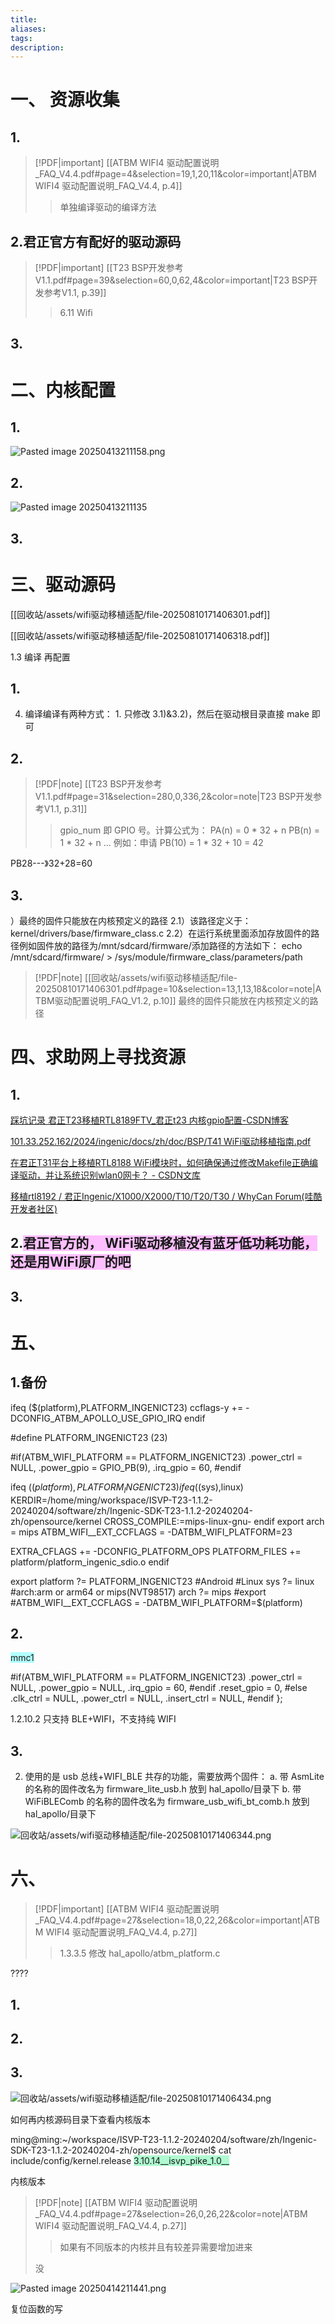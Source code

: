 ```yaml
---
title: 
aliases: 
tags: 
description:
---
```



# 一、  资源收集

## 1.
> [!PDF|important] [[ATBM WIFI4 驱动配置说明_FAQ_V4.4.pdf#page=4&selection=19,1,20,11&color=important|ATBM WIFI4 驱动配置说明_FAQ_V4.4, p.4]]
> > 单独编译驱动的编译方法
> 
> 


## 2.君正官方有配好的驱动源码
 > [!PDF|important] [[T23 BSP开发参考V1.1.pdf#page=39&selection=60,0,62,4&color=important|T23 BSP开发参考V1.1, p.39]]
> > 6.11 Wifi
> 
> 






## 3.





# 二、内核配置




## 1.
![Pasted image 20250413211158.png](../媒体库/图片库/Pasted%20image%2020250413211158.png)



## 2.
 ![Pasted image 20250413211135](<assets/wifi驱动移植适配/file-20250810171406174.png>)




## 3.






# 三、驱动源码
[[回收站/assets/wifi驱动移植适配/file-20250810171406301.pdf]]

[[回收站/assets/wifi驱动移植适配/file-20250810171406318.pdf]]



1.3 编译
再配置

## 1.
4) 编译编译有两种方式： 1. 只修改 3.1)&3.2)，然后在驱动根目录直接 make 即可


## 2.

> [!PDF|note] [[T23 BSP开发参考V1.1.pdf#page=31&selection=280,0,336,2&color=note|T23 BSP开发参考V1.1, p.31]]
> > gpio_num 即 GPIO 号。计算公式为： PA(n) = 0 * 32 + n PB(n) = 1 * 32 + n ... 例如：申请 PB(10) = 1 * 32 + 10 = 42
> 
> 

PB28---》32+28=60

## 3.

）最终的固件只能放在内核预定义的路径 2.1）该路径定义于：kernel/drivers/base/firmware_class.c 2.2）在运行系统里面添加存放固件的路径例如固件放的路径为/mnt/sdcard/firmware/添加路径的方法如下： echo /mnt/sdcard/firmware/ > /sys/module/firmware_class/parameters/path

> [!PDF|note] [[回收站/assets/wifi驱动移植适配/file-20250810171406301.pdf#page=10&selection=13,1,13,18&color=note|ATBM驱动配置说明_FAQ_V1.2, p.10]]
> 最终的固件只能放在内核预定义的路径

# 四、求助网上寻找资源

## 1.
[踩坑记录 君正T23移植RTL8189FTV\_君正t23 内核gpio配置-CSDN博客](https://blog.csdn.net/weixin_65043441/article/details/146583344)

[101.33.252.162/2024/ingenic/docs/zh/doc/BSP/T41 WiFi驱动移植指南.pdf](http://101.33.252.162/2024/ingenic/docs/zh/doc/BSP/T41%20WiFi%E9%A9%B1%E5%8A%A8%E7%A7%BB%E6%A4%8D%E6%8C%87%E5%8D%97.pdf)

[在君正T31平台上移植RTL8188 WiFi模块时，如何确保通过修改Makefile正确编译驱动，并让系统识别wlan0网卡？ - CSDN文库](https://wenku.csdn.net/answer/3mtj6avcz0)

[移植rtl8192 / 君正Ingenic/X1000/X2000/T10/T20/T30 / WhyCan Forum(哇酷开发者社区)](https://whycan.com/t_11015.html)


## 2.<span style="background:#fdbfff">君正官方的， WiFi驱动移植没有蓝牙低功耗功能，还是用WiFi原厂的吧</span>



## 3.
 






# 五、


## 1.备份
ifeq ($(platform),PLATFORM_INGENICT23)
ccflags-y += -DCONFIG_ATBM_APOLLO_USE_GPIO_IRQ
endif


#define PLATFORM_INGENICT23			(23)


#if(ATBM_WIFI_PLATFORM == PLATFORM_INGENICT23)
	.power_ctrl = NULL,
	.power_gpio	= GPIO_PB(9),
	.irq_gpio	= 60,
#endif





ifeq ($(platform),PLATFORM_INGENICT23)
ifeq ($(sys),linux)
KERDIR=/home/ming/workspace/ISVP-T23-1.1.2-20240204/software/zh/Ingenic-SDK-T23-1.1.2-20240204-zh/opensource/kernel
CROSS_COMPILE:=mips-linux-gnu-
endif
export
arch = mips
ATBM_WIFI__EXT_CCFLAGS = -DATBM_WIFI_PLATFORM=23

EXTRA_CFLAGS += -DCONFIG_PLATFORM_OPS
PLATFORM_FILES += platform/platform_ingenic_sdio.o
endif


export
platform ?= PLATFORM_INGENICT23
#Android
#Linux
sys ?= linux
#arch:arm or arm64 or mips(NVT98517)
arch ?= mips
#export 
#ATBM_WIFI__EXT_CCFLAGS = -DATBM_WIFI_PLATFORM=$(platform)



## 2.
<span style="background:#b1ffff">mmc1</span>


#if(ATBM_WIFI_PLATFORM == PLATFORM_INGENICT23)
	.power_ctrl = NULL,
	.power_gpio	= NULL,
	.irq_gpio	= 60,
#endif
	.reset_gpio = 0,
#else
	.clk_ctrl     = NULL,
	.power_ctrl   = NULL,
	.insert_ctrl  = NULL,
#endif
};




1.2.10.2 只支持 BLE+WIFI，不支持纯 WIFI
## 3.
2) 使用的是 usb 总线+WIFI_BLE 共存的功能，需要放两个固件： a. 带 AsmLite 的名称的固件改名为 firmware_lite_usb.h 放到 hal_apollo/目录下 b. 带 WiFiBLEComb 的名称的固件改名为 firmware_usb_wifi_bt_comb.h 放到 hal_apollo/目录下

![回收站/assets/wifi驱动移植适配/file-20250810171406344.png](assets/wifi驱动移植适配/file-20250810171406344.png)
# 六、

> [!PDF|important] [[ATBM WIFI4 驱动配置说明_FAQ_V4.4.pdf#page=27&selection=18,0,22,26&color=important|ATBM WIFI4 驱动配置说明_FAQ_V4.4, p.27]]
> > 1.3.3.5 修改 hal_apollo/atbm_platform.c
> 
> 

????

## 1.

## 2.

## 3.



![回收站/assets/wifi驱动移植适配/file-20250810171406434.png](assets/wifi驱动移植适配/file-20250810171406434.png)



如何再内核源码目录下查看内核版本

ming@ming:~/workspace/ISVP-T23-1.1.2-20240204/software/zh/Ingenic-SDK-T23-1.1.2-20240204-zh/opensource/kernel$ cat include/config/kernel.release
<span style="background:#affad1">3.10.14__isvp_pike_1.0__</span>

内核版本

> [!PDF|note] [[ATBM WIFI4 驱动配置说明_FAQ_V4.4.pdf#page=27&selection=26,0,26,22&color=note|ATBM WIFI4 驱动配置说明_FAQ_V4.4, p.27]]
> > 如果有不同版本的内核并且有较差异需要增加进来
> 
> 没

![Pasted image 20250414211441.png](../媒体库/图片库/Pasted%20image%2020250414211441.png)



复位函数的写



